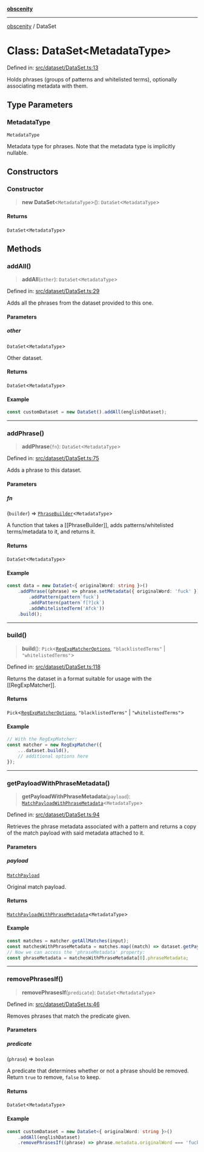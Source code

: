 [**obscenity**](../README.md)

***

[obscenity](../README.md) / DataSet

# Class: DataSet\<MetadataType\>

Defined in: [src/dataset/DataSet.ts:13](https://github.com/jo3-l/obscenity/blob/df55df57c9cde0cfef01d92ac049af8e5d6ff36a/src/dataset/DataSet.ts#L13)

Holds phrases (groups of patterns and whitelisted terms), optionally
associating metadata with them.

## Type Parameters

### MetadataType

`MetadataType`

Metadata type for phrases. Note that the metadata
type is implicitly nullable.

## Constructors

### Constructor

> **new DataSet**\<`MetadataType`\>(): `DataSet`\<`MetadataType`\>

#### Returns

`DataSet`\<`MetadataType`\>

## Methods

### addAll()

> **addAll**(`other`): `DataSet`\<`MetadataType`\>

Defined in: [src/dataset/DataSet.ts:29](https://github.com/jo3-l/obscenity/blob/df55df57c9cde0cfef01d92ac049af8e5d6ff36a/src/dataset/DataSet.ts#L29)

Adds all the phrases from the dataset provided to this one.

#### Parameters

##### other

`DataSet`\<`MetadataType`\>

Other dataset.

#### Returns

`DataSet`\<`MetadataType`\>

#### Example

```typescript
const customDataset = new DataSet().addAll(englishDataset);
```

***

### addPhrase()

> **addPhrase**(`fn`): `DataSet`\<`MetadataType`\>

Defined in: [src/dataset/DataSet.ts:75](https://github.com/jo3-l/obscenity/blob/df55df57c9cde0cfef01d92ac049af8e5d6ff36a/src/dataset/DataSet.ts#L75)

Adds a phrase to this dataset.

#### Parameters

##### fn

(`builder`) => [`PhraseBuilder`](PhraseBuilder.md)\<`MetadataType`\>

A function that takes a [[PhraseBuilder]], adds
patterns/whitelisted terms/metadata to it, and returns it.

#### Returns

`DataSet`\<`MetadataType`\>

#### Example

```typescript
const data = new DataSet<{ originalWord: string }>()
	.addPhrase((phrase) => phrase.setMetadata({ originalWord: 'fuck' })
		.addPattern(pattern`fuck`)
		.addPattern(pattern`f[?]ck`)
		.addWhitelistedTerm('Afck'))
	.build();
```

***

### build()

> **build**(): `Pick`\<[`RegExpMatcherOptions`](../interfaces/RegExpMatcherOptions.md), `"blacklistedTerms"` \| `"whitelistedTerms"`\>

Defined in: [src/dataset/DataSet.ts:118](https://github.com/jo3-l/obscenity/blob/df55df57c9cde0cfef01d92ac049af8e5d6ff36a/src/dataset/DataSet.ts#L118)

Returns the dataset in a format suitable for usage with the [[RegExpMatcher]].

#### Returns

`Pick`\<[`RegExpMatcherOptions`](../interfaces/RegExpMatcherOptions.md), `"blacklistedTerms"` \| `"whitelistedTerms"`\>

#### Example

```typescript
// With the RegExpMatcher:
const matcher = new RegExpMatcher({
	...dataset.build(),
	// additional options here
});
```

***

### getPayloadWithPhraseMetadata()

> **getPayloadWithPhraseMetadata**(`payload`): [`MatchPayloadWithPhraseMetadata`](../type-aliases/MatchPayloadWithPhraseMetadata.md)\<`MetadataType`\>

Defined in: [src/dataset/DataSet.ts:94](https://github.com/jo3-l/obscenity/blob/df55df57c9cde0cfef01d92ac049af8e5d6ff36a/src/dataset/DataSet.ts#L94)

Retrieves the phrase metadata associated with a pattern and returns a
copy of the match payload with said metadata attached to it.

#### Parameters

##### payload

[`MatchPayload`](../interfaces/MatchPayload.md)

Original match payload.

#### Returns

[`MatchPayloadWithPhraseMetadata`](../type-aliases/MatchPayloadWithPhraseMetadata.md)\<`MetadataType`\>

#### Example

```typescript
const matches = matcher.getAllMatches(input);
const matchesWithPhraseMetadata = matches.map((match) => dataset.getPayloadWithPhraseMetadata(match));
// Now we can access the 'phraseMetadata' property:
const phraseMetadata = matchesWithPhraseMetadata[0].phraseMetadata;
```

***

### removePhrasesIf()

> **removePhrasesIf**(`predicate`): `DataSet`\<`MetadataType`\>

Defined in: [src/dataset/DataSet.ts:46](https://github.com/jo3-l/obscenity/blob/df55df57c9cde0cfef01d92ac049af8e5d6ff36a/src/dataset/DataSet.ts#L46)

Removes phrases that match the predicate given.

#### Parameters

##### predicate

(`phrase`) => `boolean`

A predicate that determines whether or not a phrase should be removed.
Return `true` to remove, `false` to keep.

#### Returns

`DataSet`\<`MetadataType`\>

#### Example

```typescript
const customDataset = new DataSet<{ originalWord: string }>()
	.addAll(englishDataset)
	.removePhrasesIf((phrase) => phrase.metadata.originalWord === 'fuck');
```

